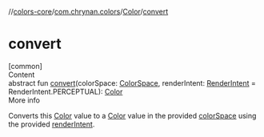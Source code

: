 //[colors-core](../../../index.md)/[com.chrynan.colors](../index.md)/[Color](index.md)/[convert](convert.md)



# convert  
[common]  
Content  
abstract fun [convert](convert.md)(colorSpace: [ColorSpace](../../com.chrynan.colors.space/-color-space/index.md), renderIntent: [RenderIntent](../../com.chrynan.colors.space/-render-intent/index.md) = RenderIntent.PERCEPTUAL): [Color](index.md)  
More info  


Converts this [Color](index.md) value to a [Color](index.md) value in the provided [colorSpace](convert.md) using the provided [renderIntent](convert.md).

  




